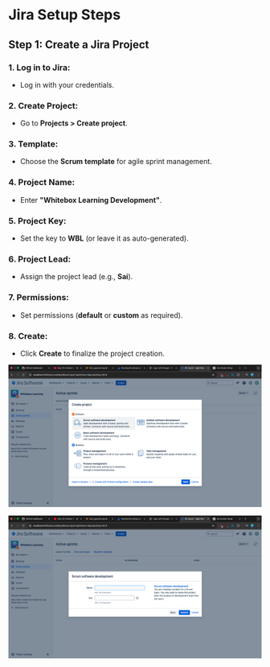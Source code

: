 # Jira Setup Steps

## Step 1: Create a Jira Project

### 1. Log in to Jira:
   - Log in with your credentials.

### 2. Create Project:
   - Go to **Projects > Create project**.

### 3. Template:
   - Choose the **Scrum template** for agile sprint management.

### 4. Project Name:
   - Enter **"Whitebox Learning Development"**.

### 5. Project Key:
   - Set the key to **WBL** (or leave it as auto-generated).

### 6. Project Lead:
   - Assign the project lead (e.g., **Sai**).

### 7. Permissions:
   - Set permissions (**default** or **custom** as required).

### 8. Create:
   - Click **Create** to finalize the project creation.


![alt text](./Step1.1.png)

![alt text](./Step1.2.png)

